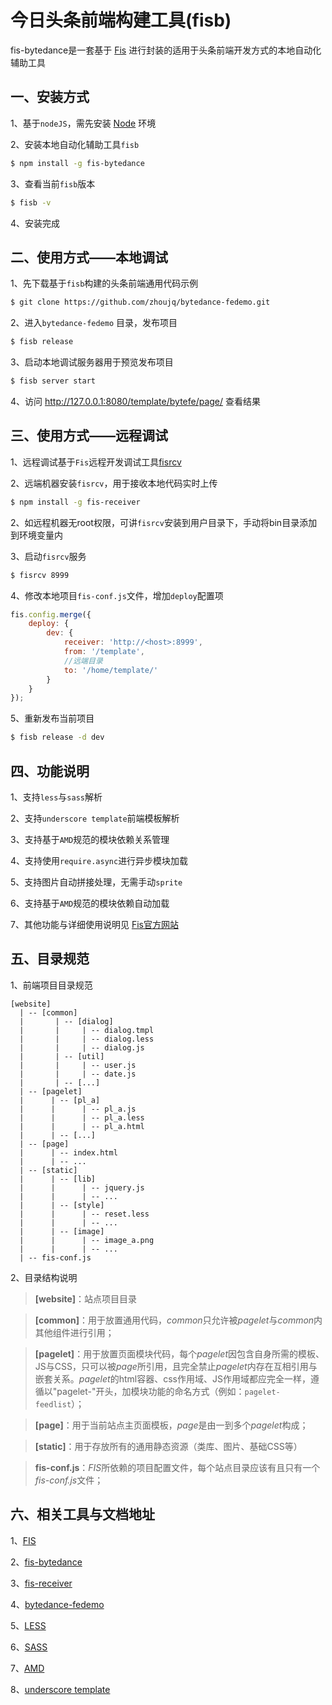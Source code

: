 今日头条前端构建工具(fisb)
==========================
fis-bytedance是一套基于 [Fis](http://fis.baidu.com) 进行封装的适用于头条前端开发方式的本地自动化辅助工具

一、安装方式
--------------------------
1、基于`nodeJS`，需先安装 [Node](http://nodejs.org) 环境

2、安装本地自动化辅助工具`fisb`
```bash
$ npm install -g fis-bytedance
```

3、查看当前`fisb`版本
```bash
$ fisb -v
```

4、安装完成


二、使用方式——本地调试
--------------------------
1、先下载基于`fisb`构建的头条前端通用代码示例
```bash
$ git clone https://github.com/zhoujq/bytedance-fedemo.git
```

2、进入`bytedance-fedemo` 目录，发布项目
```bash
$ fisb release
```

3、启动本地调试服务器用于预览发布项目
```bash
$ fisb server start
```

4、访问 http://127.0.0.1:8080/template/bytefe/page/ 查看结果


三、使用方式——远程调试
--------------------------
1、远程调试基于`Fis`远程开发调试工具[fisrcv](https://github.com/zhoujq/fis-receiver)

2、远端机器安装`fisrcv`，用于接收本地代码实时上传
```bash
$ npm install -g fis-receiver
```

2、如远程机器无root权限，可讲`fisrcv`安装到用户目录下，手动将bin目录添加到环境变量内

3、启动`fisrcv`服务
```bash
$ fisrcv 8999
```

4、修改本地项目`fis-conf.js`文件，增加`deploy`配置项
```javascript
fis.config.merge({
    deploy: {
        dev: {
            receiver: 'http://<host>:8999',
            from: '/template',
            //远端目录
            to: '/home/template/'
        }
    }
});
```

5、重新发布当前项目
```bash
$ fisb release -d dev
```

四、功能说明
--------------------------
1、支持`less`与`sass`解析

2、支持`underscore template`前端模板解析

3、支持基于`AMD`规范的模块依赖关系管理

4、支持使用`require.async`进行异步模块加载

5、支持图片自动拼接处理，无需手动`sprite`

6、支持基于`AMD`规范的模块依赖自动加载

7、其他功能与详细使用说明见 [Fis官方网站](http://fis.baidu.com)


五、目录规范
--------------------------
1、前端项目目录规范

    [website]
      | -- [common]
      |       | -- [dialog]
      |       |     | -- dialog.tmpl
      |       |     | -- dialog.less
      |       |     | -- dialog.js
      |       | -- [util]
      |       |     | -- user.js
      |       |     | -- date.js
      |       | -- [...]
      | -- [pagelet]
      |      | -- [pl_a]
      |      |      | -- pl_a.js
      |      |      | -- pl_a.less
      |      |      | -- pl_a.html
      |      | -- [...]
      | -- [page]
      |      | -- index.html
      |      | -- ...
      | -- [static]
      |      | -- [lib]
      |      |      | -- jquery.js
      |      |      | -- ...
      |      | -- [style]
      |      |      | -- reset.less
      |      |      | -- ...
      |      | -- [image]
      |      |      | -- image_a.png
      |      |      | -- ...
      | -- fis-conf.js
2、目录结构说明
>**[website]**：站点项目目录

>**[common]**：用于放置通用代码，*common*只允许被*pagelet*与*common*内其他组件进行引用；

>**[pagelet]**：用于放置页面模块代码，每个*pagelet*因包含自身所需的模板、JS与CSS，只可以被*page*所引用，且完全禁止*pagelet*内存在互相引用与嵌套关系。*pagelet*的html容器、css作用域、JS作用域都应完全一样，遵循以"pagelet-"开头，加模块功能的命名方式（例如：`pagelet-feedlist`）；

>**[page]**：用于当前站点主页面模板，*page*是由一到多个*pagelet*构成；

>**[static]**：用于存放所有的通用静态资源（类库、图片、基础CSS等）

>**fis-conf.js**：*FIS*所依赖的项目配置文件，每个站点目录应该有且只有一个*fis-conf.js*文件；


六、相关工具与文档地址
--------------------------
1、[FIS](https://github.com/fex-team/fis)

2、[fis-bytedance](https://github.com/zhoujq/fis-bytedance)

3、[fis-receiver](https://github.com/zhoujq/fis-receiver)

4、[bytedance-fedemo](https://github.com/zhoujq/bytedance-fedemo)

5、[LESS](http://www.lesscss.net/)

6、[SASS](http://www.sass-lang.com/)

7、[AMD](https://github.com/amdjs/amdjs-api/wiki/AMD)

8、[underscore template](http://underscorejs.org/#template)

<div style="display:none;">
七、如何上线（公司内）
--------------------------
公司内部采用`基于包发布的上线方案`，详细上线步骤可以查阅相关[文档](http://wiki.bytedance.com/pages/viewpage.action?pageId=15861668);
#####需注意事项如下：

1、包命名规范：*<TIMESTAMP\>*\_*<CREATOR\>*\_*<COMMENT\>*.*<SUBFFIX\>*
```
TIMESTAMP：表示打包的时间戳，打包shell脚本可以使用 date +%s
CREATOR：表示创建打包的人，对于登陆用户使用whoami
COMMENT：请使用极其简短的、只含英文小写和"-"符号的注释 
SUBFFIX：可以为 gz / tar.gz / tgz / bz2 / tar.bz2
示例：/mnt/mfs/archive/release/ss_site/1413958993_xiaoguoqiao_pgc-login.tar.gz
```

2、包放置位置：/mnt/mfs/archive/release/*<REPOS\>*
```
其中<REPOS>表示要发布到的项目路径
示例：/mnt/mfs/archive/release/ss_site
```

3、参考脚本：
```bash
#!/bin/bash
rm -rf output

#------子项目编译区--START----
fis release -Doumpd online -r ./toutiao_web
fis release -Doumpd online -r ./login_wap
#------子项目编译区---END-----

DEPOS='ss_site'
OUTPUT='./output'
RELEASE_URL='/mnt/mfs/archive/release'
TIMESTAMP=`date +%s`
CREATOR=`whoami`
COMMENT='site-fe'

FILENAME="${TIMESTAMP}_${CREATOR}_${COMMENT}.tar.bz2"

tar -cjf ${FILENAME} -C ${OUTPUT} ./

mkdir "${OUTPUT}/${DEPOS}"

mv $FILENAME "${OUTPUT}/${DEPOS}"

scp -r "${OUTPUT}/${DEPOS}" "${CREATOR}@10.4.17.164:${RELEASE_URL}/"

rm -rf ./output ${FILENAME}

echo "file name: ${FILENAME}"
```
</div>

